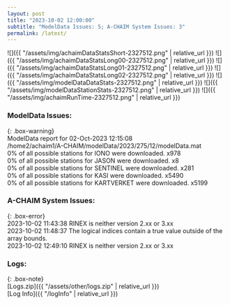 ```yaml
---
layout: post
title: "2023-10-02 12:00:00"
subtitle: "ModelData Issues: 5; A-CHAIM System Issues: 3"
permalink: /latest/
---
```


![]({{ "/assets/img/achaimDataStatsShort-2327512.png" | relative_url }})
![]({{ "/assets/img/achaimDataStatsLong00-2327512.png" | relative_url }})
![]({{ "/assets/img/achaimDataStatsLong01-2327512.png" | relative_url }})
![]({{ "/assets/img/achaimDataStatsLong02-2327512.png" | relative_url }})
![]({{ "/assets/img/modelDataDataStats-2327512.png" | relative_url }})
![]({{ "/assets/img/modelDataStationStats-2327512.png" | relative_url }})
![]({{ "/assets/img/achaimRunTime-2327512.png" | relative_url }})


### ModelData Issues:  
  
{: .box-warning}  
 ModelData report for 02-Oct-2023 12:15:08   
 /home2/achaim1/A-CHAIM/modelData/2023/275/12/modelData.mat   
 0% of all possible stations for IONO were downloaded. x978   
 0% of all possible stations for JASON were downloaded. x8   
 0% of all possible stations for SENTINEL were downloaded. x281   
 0% of all possible stations for KASI were downloaded. x5490   
 0% of all possible stations for KARTVERKET were downloaded. x5199   
  
### A-CHAIM System Issues:  
  
{: .box-error}  
2023-10-02 11:43:38 RINEX is neither version 2.xx or 3.xx  
2023-10-02 11:48:37 The logical indices contain a true value outside of the array bounds.  
2023-10-02 12:49:10 RINEX is neither version 2.xx or 3.xx  

### Logs:  
  
{: .box-note}  
[Logs.zip]({{ "/assets/other/logs.zip" | relative_url }})  
[Log Info]({{ "/logInfo" | relative_url }})  
